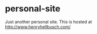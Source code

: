 personal-site
=============
Just another personal site.  This is hosted at http://www.henryhellbusch.com/